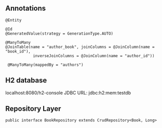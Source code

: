 ## Annotations

`@Entity`

```
@Id
@GeneratedValue(strategy = GenerationType.AUTO)
```


```
@ManyToMany
@JoinTable(name = "author_book", joinColumns = @JoinColumn(name = "book_id"),
            inverseJoinColumns = @JoinColumn(name = "author_id"))
```

` @ManyToMany(mappedBy = "authors")`

## H2 database

localhost:8080/h2-console
JDBC URL: jdbc:h2:mem:testdb

## Repository Layer

`public interface BookRepository extends CrudRepository<Book, Long>`

